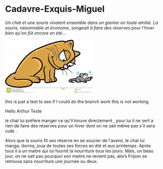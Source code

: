 # Cadavre-Exquis-Miguel
*Un chat et une souris vivaient ensemble dans un grenier en toute amitié. La souris, raisonnable et économe, songeait à faire des réserves pour l'hiver bien qu'on fût encore en été*...




![chat et souris](chat-et-souris.jpeg)

this is just a test to see if I could do the branch work
this is not working

Hello Arthur Teste

le chat lui préfere manger ce qu'il trouve directement , pour lui il ne sert a rien de faire des réserves pour un hiver dont on ne sait même pas s'il sera rude . 

Alors que la souris fit ses réserve en se soucier de l'avenir, le chat lui manga, dorma, joua de toutes ses forces en été et aux printemps. Après tous il a un maitre qui lui fournit la nourriture tous les jours.
Mais, un beau jour, on ne sait pas pourquoi son maitre ne revient pas, alors Fripon se retrouva sans nourriture une journée ou deux.
